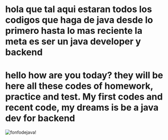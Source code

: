 # hola que tal aqui estaran todos los codigos que haga  de java  desde lo primero hasta lo mas reciente  la meta es ser un java developer y backend
# hello how  are you today?  they  will be here all these codes of homework, practice and test. My first codes and recent code, my dreams is be a java dev for  backend 

  ![fonfodejava!](https://copilot.microsoft.com/images/create/java-programming-language-animated-image/1-66984795ef2543a4be9e4620893c353d?id=E4vYNGKRFlBlrn71AXb2vw%3d%3d&view=detailv2&idpp=genimg&idpclose=1&thId=OIG1.sWYHkkyKk_NOxgebWnDg&FORM=SYDBIC) 
